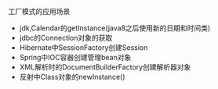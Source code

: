 工厂模式的应用场景
- jdk,Calendar的getInstance(java8之后使用新的日期和时间类)
- jdbc的Connection对象的获取
- Hibernate中SessionFactory创建Session
- Spring中IOC容器创建管理bean对象
- XML解析时的DocumentBuilderFactory创建解析器对象
- 反射中Class对象的newInstance()